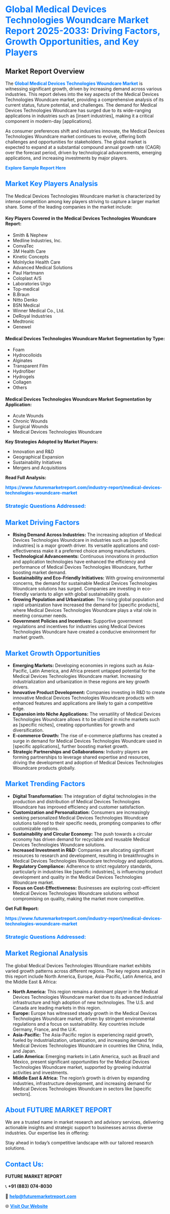 <h1 style="color: #007BFF;">Global Medical Devices Technologies Woundcare Market Report 2025-2033: Driving Factors, Growth Opportunities, and Key Players</h1>

<section id="overview">
<h2>Market Report Overview</h2>
<p>The <a href="https://www.futuremarketreport.com/industry-report/medical-devices-technologies-woundcare-market" style="color: #007BFF; text-decoration: none;"><strong>Global Medical Devices Technologies Woundcare Market</strong></a> is witnessing significant growth, driven by increasing demand across various industries. This report delves into the key aspects of the Medical Devices Technologies Woundcare market, providing a comprehensive analysis of its current status, future potential, and challenges. The demand for Medical Devices Technologies Woundcare has surged due to its wide-ranging applications in industries such as [insert industries], making it a critical component in modern-day [applications].</p>
<p>As consumer preferences shift and industries innovate, the Medical Devices Technologies Woundcare market continues to evolve, offering both challenges and opportunities for stakeholders. The global market is expected to expand at a substantial compound annual growth rate (CAGR) over the forecast period, driven by technological advancements, emerging applications, and increasing investments by major players.</p>
</section>

<section id="overview">
<p><a href="https://www.futuremarketreport.com/request-sample/reportId=122629" style="color: #007BFF; text-decoration: none;"><strong>Explore Sample Report Here</strong></a></p>
</section>

<section id="key-players">
<h2 style="color: #007BFF;">Market Key Players Analysis</h2>
<p>The Medical Devices Technologies Woundcare market is characterized by intense competition among key players striving to capture a larger market share. Some of the leading companies in the market include:</p>
<h4>Key Players Covered in the Medical Devices Technologies Woundcare Report:</h4>
<ul><li>Smith &amp; Nephew</li><li>Medline Industries, Inc.</li><li>ConvaTec</li><li>3M Health Care</li><li>Kinetic Concepts</li><li>Molnlycke Health Care</li><li>Advanced Medical Solutions</li><li>Paul Hartmann</li><li>Coloplast A/S</li><li>Laboratories Urgo</li><li>Top-medical</li><li>B.Braun</li><li>Nitto Denko</li><li>BSN Medical</li><li>Winner Medical Co., Ltd.</li><li>DeRoyal Industries</li><li>Medtronic</li><li>Genewel</li></ul>
<h4>Medical Devices Technologies Woundcare Market Segmentation by Type:</h4>
<ul><li>Foam</li><li>Hydrocolloids</li><li>Alginates</li><li>Transparent Film</li><li>Hydrofiber</li><li>Hydrogels</li><li>Collagen</li><li>Others</li></ul>

<h4>Medical Devices Technologies Woundcare Market Segmentation by Application:</h4>
<ul><li>Acute Wounds</li><li>Chronic Wounds</li><li>Surgical Wounds</li><li>Medical Devices Technologies Woundcare</li></ul>
<p><strong>Key Strategies Adopted by Market Players:</strong></p>
<ul>
<li>Innovation and R&D</li>
<li>Geographical Expansion</li>
<li>Sustainability Initiatives</li>
<li>Mergers and Acquisitions</li>
</ul>
</section>

<section>
<p><strong>Read Full Analysis: </strong></p><a href="https://www.futuremarketreport.com/industry-report/medical-devices-technologies-woundcare-market" style="color: #007BFF; text-decoration: none;"><strong>https://www.futuremarketreport.com/industry-report/medical-devices-technologies-woundcare-market</strong></a>
<h3 style="color: #007BFF;">Strategic Questions Addressed:</h3>
</section>

<section id="driving-factors">
<h2 style="color: #007BFF;">Market Driving Factors</h2>
<ul>
<li><strong>Rising Demand Across Industries:</strong> The increasing adoption of Medical Devices Technologies Woundcare in industries such as [specific industries] is a major growth driver. Its versatile applications and cost-effectiveness make it a preferred choice among manufacturers.</li>
<li><strong>Technological Advancements:</strong> Continuous innovations in production and application technologies have enhanced the efficiency and performance of Medical Devices Technologies Woundcare, further boosting market demand.</li>
<li><strong>Sustainability and Eco-Friendly Initiatives:</strong> With growing environmental concerns, the demand for sustainable Medical Devices Technologies Woundcare solutions has surged. Companies are investing in eco-friendly variants to align with global sustainability goals.</li>
<li><strong>Growing Population and Urbanization:</strong> The rising global population and rapid urbanization have increased the demand for [specific products], where Medical Devices Technologies Woundcare plays a vital role in meeting consumer needs.</li>
<li><strong>Government Policies and Incentives:</strong> Supportive government regulations and incentives for industries using Medical Devices Technologies Woundcare have created a conducive environment for market growth.</li>
</ul>
</section>

<section id="growth-opportunities">
<h2 style="color: #007BFF;">Market Growth Opportunities</h2>
<ul>
<li><strong>Emerging Markets:</strong> Developing economies in regions such as Asia-Pacific, Latin America, and Africa present untapped potential for the Medical Devices Technologies Woundcare market. Increasing industrialization and urbanization in these regions are key growth drivers.</li>
<li><strong>Innovative Product Development:</strong> Companies investing in R&D to create innovative Medical Devices Technologies Woundcare products with enhanced features and applications are likely to gain a competitive edge.</li>
<li><strong>Expansion into Niche Applications:</strong> The versatility of Medical Devices Technologies Woundcare allows it to be utilized in niche markets such as [specific niches], creating opportunities for growth and diversification.</li>
<li><strong>E-commerce Growth:</strong> The rise of e-commerce platforms has created a surge in demand for Medical Devices Technologies Woundcare used in [specific applications], further boosting market growth.</li>
<li><strong>Strategic Partnerships and Collaborations:</strong> Industry players are forming partnerships to leverage shared expertise and resources, driving the development and adoption of Medical Devices Technologies Woundcare products globally.</li>
</ul>
</section>

<section id="trending-factors">
<h2 style="color: #007BFF;">Market Trending Factors</h2>
<ul>
<li><strong>Digital Transformation:</strong> The integration of digital technologies in the production and distribution of Medical Devices Technologies Woundcare has improved efficiency and customer satisfaction.</li>
<li><strong>Customization and Personalization:</strong> Consumers are increasingly seeking personalized Medical Devices Technologies Woundcare solutions tailored to their specific needs, prompting companies to offer customizable options.</li>
<li><strong>Sustainability and Circular Economy:</strong> The push towards a circular economy has driven demand for recyclable and reusable Medical Devices Technologies Woundcare solutions.</li>
<li><strong>Increased Investment in R&D:</strong> Companies are allocating significant resources to research and development, resulting in breakthroughs in Medical Devices Technologies Woundcare technology and applications.</li>
<li><strong>Regulatory Compliance:</strong> Adherence to strict regulatory standards, particularly in industries like [specific industries], is influencing product development and quality in the Medical Devices Technologies Woundcare market.</li>
<li><strong>Focus on Cost-Effectiveness:</strong> Businesses are exploring cost-efficient Medical Devices Technologies Woundcare solutions without compromising on quality, making the market more competitive.</li>
</ul>
</section>

<section>
<p><strong>Get Full Report: </strong></p><a href="https://www.futuremarketreport.com/industry-report/medical-devices-technologies-woundcare-market" style="color: #007BFF; text-decoration: none;"><strong>https://www.futuremarketreport.com/industry-report/medical-devices-technologies-woundcare-market</strong></a>
<h3 style="color: #007BFF;">Strategic Questions Addressed:</h3>
</section>


<section id="regional-analysis">
<h2 style="color: #007BFF;">Market Regional Analysis</h2>
<p>The global Medical Devices Technologies Woundcare market exhibits varied growth patterns across different regions. The key regions analyzed in this report include North America, Europe, Asia-Pacific, Latin America, and the Middle East & Africa:</p>
<ul>
<li><strong>North America:</strong> This region remains a dominant player in the Medical Devices Technologies Woundcare market due to its advanced industrial infrastructure and high adoption of new technologies. The U.S. and Canada are leading markets in this region.</li>
<li><strong>Europe:</strong> Europe has witnessed steady growth in the Medical Devices Technologies Woundcare market, driven by stringent environmental regulations and a focus on sustainability. Key countries include Germany, France, and the U.K.</li>
<li><strong>Asia-Pacific:</strong> The Asia-Pacific region is experiencing rapid growth, fueled by industrialization, urbanization, and increasing demand for Medical Devices Technologies Woundcare in countries like China, India, and Japan.</li>
<li><strong>Latin America:</strong> Emerging markets in Latin America, such as Brazil and Mexico, present significant opportunities for the Medical Devices Technologies Woundcare market, supported by growing industrial activities and investments.</li>
<li><strong>Middle East & Africa:</strong> The region’s growth is driven by expanding industries, infrastructure development, and increasing demand for Medical Devices Technologies Woundcare in sectors like [specific sectors].</li>
</ul>
</section>

<footer>
<h2 style="color: #007BFF;">About FUTURE MARKET REPORT</h2>
<p>We are a trusted name in market research and advisory services, delivering actionable insights and strategic support to businesses across diverse industries. Our expertise lies in offering:</p>

<p>Stay ahead in today’s competitive landscape with our tailored research solutions.</p>

<h2 style="color: #007BFF;">Contact Us:</h2>
<p><strong>FUTURE MARKET REPORT</strong></p>
<p>📞 <strong>+91 (883) 074-8030</strong></p>
<p>📧 <strong><a href="mailto:help@futuremarketreport.com" style="color: #007BFF;">help@futuremarketreport.com</a></strong></p>
<p>🌐 <strong><a href="https://www.futuremarketreport.com/" style="color: #007BFF;">Visit Our Website</a></strong></p>
</footer>